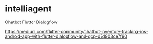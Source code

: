 # intelliagent
Chatbot Flutter Dialogflow

https://medium.com/flutter-community/chatbot-inventory-tracking-ios-android-app-with-flutter-dialogflow-and-gcp-d7d903ce7f90
